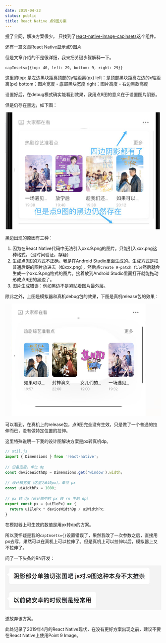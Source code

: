```yaml
---
date: 2019-04-23
status: public
title: React Native 点9图方案
---
```


搜了全网，解决方案很少。
只找到了[react-native-image-capinsets](https://github.com/madsleejensen/react-native-image-capinsets)这个组件。

还有一篇文章[React Native显示点9图片](https://www.jianshu.com/p/1f3ab1caee97)

但是文章介绍的不是很详细，我来把关键步骤解释一下。

`
capInsets={{top: 40, left: 29, bottom: 9, right: 29}}
`

这里的top: 是左边黑块距离顶部的y轴距离(px)
left：是顶部黑块距离左边的x轴距离(px)
bottom：图片宽度 - 底部黑块宽度
right：图片高度 - 右边黑款高度

设置好后，在debug模式确实能看到效果，我用点9图的意义在于设置图片阴影。

但是仍存在黑边，如下图：

![](https://raw.githubusercontent.com/deepcoldy/pic/master/20190727230645.png)

黑边出现的原因有三种：
1. 因为在React Native代码中无法引入xxx.9.png的图片。只能引入xxx.png这种格式。（没时间验证，存疑）
2. 生成点9图的方式不正确。我是在Android Studio里面生成的。生成方式是把普通后缀的图片放进去（如xxx.png），然后点`Create 9-patch file`然后就会生成一个xxx.9.png格式的图片。接着放到Android Studio里面打开就能拖动形成点9图的黑边了。
3. 图片生成错误：例如黑边不是紧贴着图片最外层。

除此之外，上图是模拟器和真机debug包的效果，下图是真机release包的效果：

![](https://raw.githubusercontent.com/deepcoldy/pic/master/20190727230742.png)

可以看到，在真机上的release包，点9图完全没有生效，只是做了一个普通的拉伸而已，没有做特定位置的拉伸。

这里特殊说明一下我的设计图解决方案是px转真机dp。

```js
// util.js
import { Dimensions } from 'react-native';
 
// 设备宽度，单位 dp
const deviceWidthDp = Dimensions.get('window').width;
 
// 设计稿宽度（这里为640px），单位 px
const uiWidthPx = 1080;

// px 转 dp（设计稿中的 px 转 rn 中的 dp）
export const px = (uiElePx) => {
  return uiElePx * deviceWidthDp / uiWidthPx;
}
```

在模拟器上可生效的数值是用px转dp的方案。

所以我怀疑是我的`capInsets={}`设置错误了，果然我改了一次参数之后，直接用px去写，果然可以在真机上可以拉伸了。但是真机上可以拉伸以后，模拟器上又不拉伸了。

问了一下头条的RN开发：

![](https://raw.githubusercontent.com/deepcoldy/pic/master/20190727230442.png)

遂放弃该方案。

此处记录了2019年4月的React Native现状，在没有更好方案出现之前，建议不要在React Native上使用Point 9 Image。

